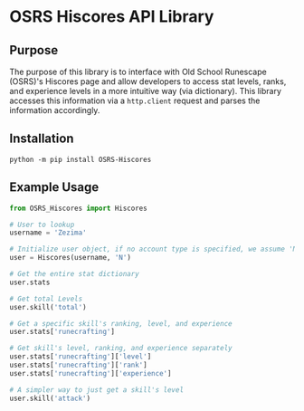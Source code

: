 # OSRS Hiscores API Library

## Purpose
  The purpose of this library is to interface with Old School Runescape (OSRS)'s Hiscores page and allow developers to access stat levels, ranks, and experience levels in a more intuitive way (via dictionary).  This library accesses this information via a `http.client` request and parses the information accordingly.
	

## Installation
```
python -m pip install OSRS-Hiscores
```

## Example Usage
```Python
from OSRS_Hiscores import Hiscores

# User to lookup
username = 'Zezima'

# Initialize user object, if no account type is specified, we assume 'N'
user = Hiscores(username, 'N')

# Get the entire stat dictionary
user.stats

# Get total Levels
user.skill('total')

# Get a specific skill's ranking, level, and experience
user.stats['runecrafting']

# Get skill's level, ranking, and experience separately
user.stats['runecrafting']['level']
user.stats['runecrafting']['rank']
user.stats['runecrafting']['experience']

# A simpler way to just get a skill's level
user.skill('attack')
```
